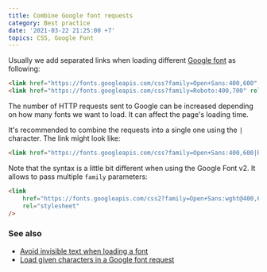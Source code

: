 ```yaml
---
title: Combine Google font requests
category: Best practice
date: '2021-03-22 21:25:00 +7'
topics: CSS, Google Font
---
```


Usually we add separated links when loading different [Google font](https://fonts.google.com) as following:

```html
<link href="https://fonts.googleapis.com/css?family=Open+Sans:400,600" rel="stylesheet" />
<link href="https://fonts.googleapis.com/css?family=Roboto:400,700" rel="stylesheet" />
```

The number of HTTP requests sent to Google can be increased depending on how many fonts we want to load. It can affect the page's loading time.

It's recommended to combine the requests into a single one using the `|` character. The link might look like:

```html
<link href="https://fonts.googleapis.com/css?family=Open+Sans:400,600|Roboto:400,700" rel="stylesheet" />
```

Note that the syntax is a little bit different when using the Google Font v2. It allows to pass multiple `family` parameters:

```html
<link
    href="https://fonts.googleapis.com/css2?family=Open+Sans:wght@400,600&family=Roboto:wght@400,700"
    rel="stylesheet"
/>
```

### See also

-   [Avoid invisible text when loading a font](/avoid-invisible-text-when-loading-a-font.html)
-   [Load given characters in a Google font request](/load-given-characters-in-a-google-font-request.html)
